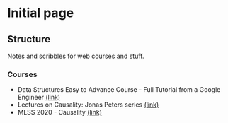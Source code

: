 # Initial page

## Structure

Notes and scribbles for web courses and stuff.

### Courses

* Data Structures Easy to Advance Course - Full Tutorial from a Google Engineer [\(link\)](https://www.youtube.com/watch?v=RBSGKlAvoiM)
* Lectures on Causality: Jonas Peters series [\(link\)](https://www.youtube.com/watch?v=zvrcyqcN9Wo)
* MLSS 2020 - Causality [\(link\)](https://www.youtube.com/watch?v=btmJtThWmhA)

